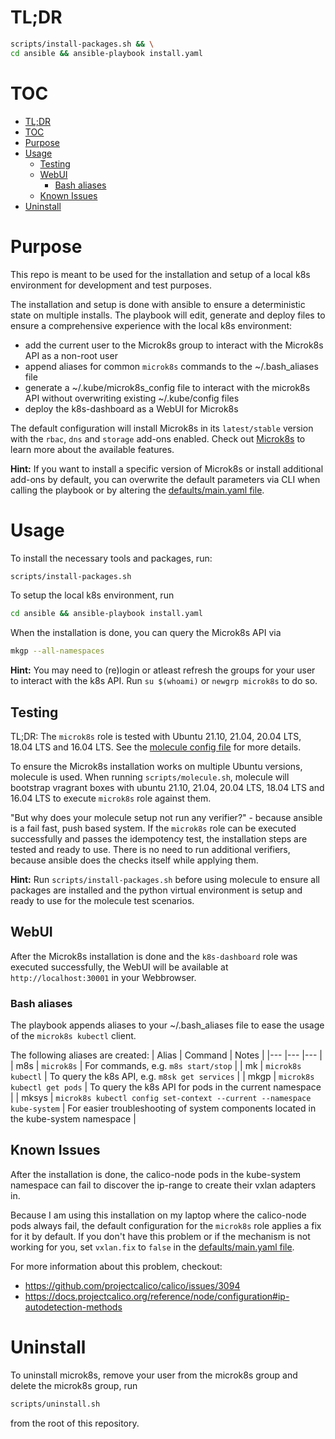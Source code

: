 # TL;DR
```bash
scripts/install-packages.sh && \
cd ansible && ansible-playbook install.yaml
```

# TOC
- [TL;DR](#tldr)
- [TOC](#toc)
- [Purpose](#purpose)
- [Usage](#usage)
  - [Testing](#testing)
  - [WebUI](#webui)
    - [Bash aliases](#bash-aliases)
  - [Known Issues](#known-issues)
- [Uninstall](#uninstall)

# Purpose
This repo is meant to be used for the installation and setup of a local k8s environment for development and test purposes.

The installation and setup is done with ansible to ensure a deterministic state on multiple installs. The playbook will edit, generate and deploy files to ensure a comprehensive experience with the local k8s environment:

* add the current user to the Microk8s group to interact with the Microk8s API as a non-root user
* append aliases for common `microk8s` commands to the ~/.bash_aliases file
* generate a ~/.kube/microk8s_config file to interact with the microk8s API without overwriting existing ~/.kube/config files
* deploy the k8s-dashboard as a WebUI for Microk8s

The default configuration will install Microk8s in its `latest/stable` version with the `rbac`, `dns` and `storage` add-ons enabled. Check out [Microk8s](https://microk8s.io) to learn more about the available features.

**Hint:** If you want to install a specific version of Microk8s or install additional add-ons by default, you can overwrite the default parameters via CLI when calling the playbook or by altering the [defaults/main.yaml file](ansible/roles/microk8s/defaults/main.yaml).

# Usage
To install the necessary tools and packages, run:

```bash
scripts/install-packages.sh
```

To setup the local k8s environment, run
```bash
cd ansible && ansible-playbook install.yaml
```

When the installation is done, you can query the Microk8s API via
```bash
mkgp --all-namespaces
```

**Hint:** You may need to (re)login or atleast refresh the groups for your user to interact with the k8s API. Run `su $(whoami)` or `newgrp microk8s` to do so.

## Testing
TL;DR: The `microk8s` role is tested with Ubuntu 21.10, 21.04, 20.04 LTS, 18.04 LTS and 16.04 LTS. See the [molecule config file](ansible/roles/microk8s/molecule/default/molecule.yml) for more details.

To ensure the Microk8s installation works on multiple Ubuntu versions, molecule is used. When running `scripts/molecule.sh`, molecule will bootstrap vragrant boxes with ubuntu 21.10, 21.04, 20.04 LTS, 18.04 LTS and 16.04 LTS to execute `microk8s` role against them.

"But why does your molecule setup not run any verifier?" - because ansible is a fail fast, push based system. If the `microk8s` role can be executed successfully and passes the idempotency test, the installation steps are tested and ready to use. There is no need to run additional verifiers, because ansible does the checks itself while applying them.

**Hint:** Run `scripts/install-packages.sh` before using molecule to ensure all packages are installed and the python virtual environment is setup and ready to use for the molecule test scenarios.

## WebUI
After the Microk8s installation is done and the `k8s-dashboard` role was executed successfully, the WebUI will be available at `http://localhost:30001` in your Webbrowser.

### Bash aliases
The playbook appends aliases to your ~/.bash_aliases file to ease the usage of the `microk8s kubectl` client.

The following aliases are created:
| Alias	| Command | Notes |
|---	|---	|---	|
| m8s | `microk8s` | For commands, e.g. `m8s start/stop` |
| mk | `microk8s kubectl` | To query the k8s API, e.g. `m8sk get services` |
| mkgp | `microk8s kubectl get pods` | To query the k8s API for pods in the current namespace |
| mksys | `microk8s kubectl config set-context --current --namespace kube-system` | For easier troubleshooting of system components located in the kube-system namespace |

## Known Issues
After the installation is done, the calico-node pods in the kube-system namespace can fail to discover the ip-range to create their vxlan adapters in.

Because I am using this installation on my laptop where the calico-node pods always fail, the default configuration for the `microk8s` role applies a fix for it by default. If you don't have this problem or if the mechanism is not working for you, set `vxlan.fix` to `false` in the [defaults/main.yaml file](ansible/roles/microk8s/defaults/main.yaml).

For more information about this problem, checkout:
* https://github.com/projectcalico/calico/issues/3094
* https://docs.projectcalico.org/reference/node/configuration#ip-autodetection-methods

# Uninstall
To uninstall microk8s, remove your user from the microk8s group and delete the microk8s group, run

```bash
scripts/uninstall.sh
```

from the root of this repository.